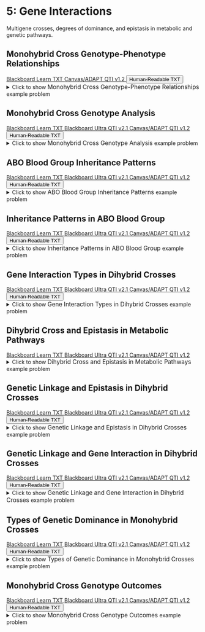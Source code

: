 # 5: Gene Interactions

Multigene crosses, degrees of dominance, and epistasis in metabolic and genetic pathways.

## Monohybrid Cross Genotype-Phenotype Relationships

<div id="MATCH-monohybrid_cross_genotype-button-container" class="button-container">
<a class="md-button custom-button bb_text" href="bbq-MATCH-monohybrid_cross_genotype-questions.txt" download title="Download bbq-MATCH-monohybrid_cross_genotype-questions.txt" aria-label="Click to download the Blackboard Learn TXT file (bbq-MATCH-monohybrid_cross_genotype-questions.txt)">
    <i class="fa fa-download"></i>Blackboard Learn TXT
</a>
<a class="md-button custom-button canvas_qti" href="downloads/canvas_qti_v1_2-MATCH-monohybrid_cross_genotype.zip" download title="Download canvas_qti_v1_2-MATCH-monohybrid_cross_genotype.zip" aria-label="Click to download the Canvas/ADAPT QTI v1.2 file (canvas_qti_v1_2-MATCH-monohybrid_cross_genotype.zip)">
    <i class="fa fa-download"></i>Canvas/ADAPT QTI v1.2
</a>
<button class="md-button custom-button human_read" onclick="window.open('downloads/human_readable-MATCH-monohybrid_cross_genotype.html', '_blank')" title="View human_readable-MATCH-monohybrid_cross_genotype.html" aria-label="Click to view the Human-Readable TXT file (human_readable-MATCH-monohybrid_cross_genotype.html)">
    <i class="fa fa-eye"></i> Human-Readable TXT
</button>
</div><details>
  <summary>Click 
    <span style='font-weight: normal;'>
       to show
    </span>
    <span style='font-size: 1.1em; color: var(--md-primary-fg-color--dark)'>
      Monohybrid Cross Genotype-Phenotype Relationships
    </span>
    <span style='font-weight: normal;'>
      example problem
    </span>
  </summary>
  {% include "genetics/topic05/downloads/selftest-MATCH-monohybrid_cross_genotype.html" %}

</details>


## Monohybrid Cross Genotype Analysis

<div id="MC-monohybrid_cross_genotype-button-container" class="button-container">
<a class="md-button custom-button bb_text" href="bbq-MC-monohybrid_cross_genotype-questions.txt" download title="Download bbq-MC-monohybrid_cross_genotype-questions.txt" aria-label="Click to download the Blackboard Learn TXT file (bbq-MC-monohybrid_cross_genotype-questions.txt)">
    <i class="fa fa-download"></i>Blackboard Learn TXT
</a>
<a class="md-button custom-button bb_qti" href="downloads/blackboard_qti_v2_1-MC-monohybrid_cross_genotype.zip" download title="Download blackboard_qti_v2_1-MC-monohybrid_cross_genotype.zip" aria-label="Click to download the Blackboard Ultra QTI v2.1 file (blackboard_qti_v2_1-MC-monohybrid_cross_genotype.zip)">
    <i class="fa fa-download"></i>Blackboard Ultra QTI v2.1
</a>
<a class="md-button custom-button canvas_qti" href="downloads/canvas_qti_v1_2-MC-monohybrid_cross_genotype.zip" download title="Download canvas_qti_v1_2-MC-monohybrid_cross_genotype.zip" aria-label="Click to download the Canvas/ADAPT QTI v1.2 file (canvas_qti_v1_2-MC-monohybrid_cross_genotype.zip)">
    <i class="fa fa-download"></i>Canvas/ADAPT QTI v1.2
</a>
<button class="md-button custom-button human_read" onclick="window.open('downloads/human_readable-MC-monohybrid_cross_genotype.html', '_blank')" title="View human_readable-MC-monohybrid_cross_genotype.html" aria-label="Click to view the Human-Readable TXT file (human_readable-MC-monohybrid_cross_genotype.html)">
    <i class="fa fa-eye"></i> Human-Readable TXT
</button>
</div><details>
  <summary>Click 
    <span style='font-weight: normal;'>
       to show
    </span>
    <span style='font-size: 1.1em; color: var(--md-primary-fg-color--dark)'>
      Monohybrid Cross Genotype Analysis
    </span>
    <span style='font-weight: normal;'>
      example problem
    </span>
  </summary>
  {% include "genetics/topic05/downloads/selftest-MC-monohybrid_cross_genotype.html" %}

</details>


## ABO Blood Group Inheritance Patterns

<div id="blood_type_mother-button-container" class="button-container">
<a class="md-button custom-button bb_text" href="bbq-blood_type_mother-questions.txt" download title="Download bbq-blood_type_mother-questions.txt" aria-label="Click to download the Blackboard Learn TXT file (bbq-blood_type_mother-questions.txt)">
    <i class="fa fa-download"></i>Blackboard Learn TXT
</a>
<a class="md-button custom-button bb_qti" href="downloads/blackboard_qti_v2_1-blood_type_mother.zip" download title="Download blackboard_qti_v2_1-blood_type_mother.zip" aria-label="Click to download the Blackboard Ultra QTI v2.1 file (blackboard_qti_v2_1-blood_type_mother.zip)">
    <i class="fa fa-download"></i>Blackboard Ultra QTI v2.1
</a>
<a class="md-button custom-button canvas_qti" href="downloads/canvas_qti_v1_2-blood_type_mother.zip" download title="Download canvas_qti_v1_2-blood_type_mother.zip" aria-label="Click to download the Canvas/ADAPT QTI v1.2 file (canvas_qti_v1_2-blood_type_mother.zip)">
    <i class="fa fa-download"></i>Canvas/ADAPT QTI v1.2
</a>
<button class="md-button custom-button human_read" onclick="window.open('downloads/human_readable-blood_type_mother.html', '_blank')" title="View human_readable-blood_type_mother.html" aria-label="Click to view the Human-Readable TXT file (human_readable-blood_type_mother.html)">
    <i class="fa fa-eye"></i> Human-Readable TXT
</button>
</div><details>
  <summary>Click 
    <span style='font-weight: normal;'>
       to show
    </span>
    <span style='font-size: 1.1em; color: var(--md-primary-fg-color--dark)'>
      ABO Blood Group Inheritance Patterns
    </span>
    <span style='font-weight: normal;'>
      example problem
    </span>
  </summary>
  {% include "genetics/topic05/downloads/selftest-blood_type_mother.html" %}

</details>


## Inheritance Patterns in ABO Blood Group

<div id="blood_type_offspring-button-container" class="button-container">
<a class="md-button custom-button bb_text" href="bbq-blood_type_offspring-questions.txt" download title="Download bbq-blood_type_offspring-questions.txt" aria-label="Click to download the Blackboard Learn TXT file (bbq-blood_type_offspring-questions.txt)">
    <i class="fa fa-download"></i>Blackboard Learn TXT
</a>
<a class="md-button custom-button bb_qti" href="downloads/blackboard_qti_v2_1-blood_type_offspring.zip" download title="Download blackboard_qti_v2_1-blood_type_offspring.zip" aria-label="Click to download the Blackboard Ultra QTI v2.1 file (blackboard_qti_v2_1-blood_type_offspring.zip)">
    <i class="fa fa-download"></i>Blackboard Ultra QTI v2.1
</a>
<a class="md-button custom-button canvas_qti" href="downloads/canvas_qti_v1_2-blood_type_offspring.zip" download title="Download canvas_qti_v1_2-blood_type_offspring.zip" aria-label="Click to download the Canvas/ADAPT QTI v1.2 file (canvas_qti_v1_2-blood_type_offspring.zip)">
    <i class="fa fa-download"></i>Canvas/ADAPT QTI v1.2
</a>
<button class="md-button custom-button human_read" onclick="window.open('downloads/human_readable-blood_type_offspring.html', '_blank')" title="View human_readable-blood_type_offspring.html" aria-label="Click to view the Human-Readable TXT file (human_readable-blood_type_offspring.html)">
    <i class="fa fa-eye"></i> Human-Readable TXT
</button>
</div><details>
  <summary>Click 
    <span style='font-weight: normal;'>
       to show
    </span>
    <span style='font-size: 1.1em; color: var(--md-primary-fg-color--dark)'>
      Inheritance Patterns in ABO Blood Group
    </span>
    <span style='font-weight: normal;'>
      example problem
    </span>
  </summary>
  {% include "genetics/topic05/downloads/selftest-blood_type_offspring.html" %}

</details>


## Gene Interaction Types in Dihybrid Crosses

<div id="dihybrid_cross_epistatic_gene_interactions-4_choices-button-container" class="button-container">
<a class="md-button custom-button bb_text" href="bbq-dihybrid_cross_epistatic_gene_interactions-4_choices-questions.txt" download title="Download bbq-dihybrid_cross_epistatic_gene_interactions-4_choices-questions.txt" aria-label="Click to download the Blackboard Learn TXT file (bbq-dihybrid_cross_epistatic_gene_interactions-4_choices-questions.txt)">
    <i class="fa fa-download"></i>Blackboard Learn TXT
</a>
<a class="md-button custom-button bb_qti" href="downloads/blackboard_qti_v2_1-dihybrid_cross_epistatic_gene_interactions-4_choices.zip" download title="Download blackboard_qti_v2_1-dihybrid_cross_epistatic_gene_interactions-4_choices.zip" aria-label="Click to download the Blackboard Ultra QTI v2.1 file (blackboard_qti_v2_1-dihybrid_cross_epistatic_gene_interactions-4_choices.zip)">
    <i class="fa fa-download"></i>Blackboard Ultra QTI v2.1
</a>
<a class="md-button custom-button canvas_qti" href="downloads/canvas_qti_v1_2-dihybrid_cross_epistatic_gene_interactions-4_choices.zip" download title="Download canvas_qti_v1_2-dihybrid_cross_epistatic_gene_interactions-4_choices.zip" aria-label="Click to download the Canvas/ADAPT QTI v1.2 file (canvas_qti_v1_2-dihybrid_cross_epistatic_gene_interactions-4_choices.zip)">
    <i class="fa fa-download"></i>Canvas/ADAPT QTI v1.2
</a>
<button class="md-button custom-button human_read" onclick="window.open('downloads/human_readable-dihybrid_cross_epistatic_gene_interactions-4_choices.html', '_blank')" title="View human_readable-dihybrid_cross_epistatic_gene_interactions-4_choices.html" aria-label="Click to view the Human-Readable TXT file (human_readable-dihybrid_cross_epistatic_gene_interactions-4_choices.html)">
    <i class="fa fa-eye"></i> Human-Readable TXT
</button>
</div><details>
  <summary>Click 
    <span style='font-weight: normal;'>
       to show
    </span>
    <span style='font-size: 1.1em; color: var(--md-primary-fg-color--dark)'>
      Gene Interaction Types in Dihybrid Crosses
    </span>
    <span style='font-weight: normal;'>
      example problem
    </span>
  </summary>
  {% include "genetics/topic05/downloads/selftest-dihybrid_cross_epistatic_gene_interactions-4_choices.html" %}

</details>


## Dihybrid Cross and Epistasis in Metabolic Pathways

<div id="dihybrid_cross_epistatic_gene_metabolics-4_choices-button-container" class="button-container">
<a class="md-button custom-button bb_text" href="bbq-dihybrid_cross_epistatic_gene_metabolics-4_choices-questions.txt" download title="Download bbq-dihybrid_cross_epistatic_gene_metabolics-4_choices-questions.txt" aria-label="Click to download the Blackboard Learn TXT file (bbq-dihybrid_cross_epistatic_gene_metabolics-4_choices-questions.txt)">
    <i class="fa fa-download"></i>Blackboard Learn TXT
</a>
<a class="md-button custom-button bb_qti" href="downloads/blackboard_qti_v2_1-dihybrid_cross_epistatic_gene_metabolics-4_choices.zip" download title="Download blackboard_qti_v2_1-dihybrid_cross_epistatic_gene_metabolics-4_choices.zip" aria-label="Click to download the Blackboard Ultra QTI v2.1 file (blackboard_qti_v2_1-dihybrid_cross_epistatic_gene_metabolics-4_choices.zip)">
    <i class="fa fa-download"></i>Blackboard Ultra QTI v2.1
</a>
<a class="md-button custom-button canvas_qti" href="downloads/canvas_qti_v1_2-dihybrid_cross_epistatic_gene_metabolics-4_choices.zip" download title="Download canvas_qti_v1_2-dihybrid_cross_epistatic_gene_metabolics-4_choices.zip" aria-label="Click to download the Canvas/ADAPT QTI v1.2 file (canvas_qti_v1_2-dihybrid_cross_epistatic_gene_metabolics-4_choices.zip)">
    <i class="fa fa-download"></i>Canvas/ADAPT QTI v1.2
</a>
</div><details>
  <summary>Click 
    <span style='font-weight: normal;'>
       to show
    </span>
    <span style='font-size: 1.1em; color: var(--md-primary-fg-color--dark)'>
      Dihybrid Cross and Epistasis in Metabolic Pathways
    </span>
    <span style='font-weight: normal;'>
      example problem
    </span>
  </summary>
  {% include "genetics/topic05/downloads/selftest-dihybrid_cross_epistatic_gene_metabolics-4_choices.html" %}

</details>


## Genetic Linkage and Epistasis in Dihybrid Crosses

<div id="epistasis_test_cross-forward_direction-4_choices-button-container" class="button-container">
<a class="md-button custom-button bb_text" href="bbq-epistasis_test_cross-forward_direction-4_choices-questions.txt" download title="Download bbq-epistasis_test_cross-forward_direction-4_choices-questions.txt" aria-label="Click to download the Blackboard Learn TXT file (bbq-epistasis_test_cross-forward_direction-4_choices-questions.txt)">
    <i class="fa fa-download"></i>Blackboard Learn TXT
</a>
<a class="md-button custom-button bb_qti" href="downloads/blackboard_qti_v2_1-epistasis_test_cross-forward_direction-4_choices.zip" download title="Download blackboard_qti_v2_1-epistasis_test_cross-forward_direction-4_choices.zip" aria-label="Click to download the Blackboard Ultra QTI v2.1 file (blackboard_qti_v2_1-epistasis_test_cross-forward_direction-4_choices.zip)">
    <i class="fa fa-download"></i>Blackboard Ultra QTI v2.1
</a>
<a class="md-button custom-button canvas_qti" href="downloads/canvas_qti_v1_2-epistasis_test_cross-forward_direction-4_choices.zip" download title="Download canvas_qti_v1_2-epistasis_test_cross-forward_direction-4_choices.zip" aria-label="Click to download the Canvas/ADAPT QTI v1.2 file (canvas_qti_v1_2-epistasis_test_cross-forward_direction-4_choices.zip)">
    <i class="fa fa-download"></i>Canvas/ADAPT QTI v1.2
</a>
<button class="md-button custom-button human_read" onclick="window.open('downloads/human_readable-epistasis_test_cross-forward_direction-4_choices.html', '_blank')" title="View human_readable-epistasis_test_cross-forward_direction-4_choices.html" aria-label="Click to view the Human-Readable TXT file (human_readable-epistasis_test_cross-forward_direction-4_choices.html)">
    <i class="fa fa-eye"></i> Human-Readable TXT
</button>
</div><details>
  <summary>Click 
    <span style='font-weight: normal;'>
       to show
    </span>
    <span style='font-size: 1.1em; color: var(--md-primary-fg-color--dark)'>
      Genetic Linkage and Epistasis in Dihybrid Crosses
    </span>
    <span style='font-weight: normal;'>
      example problem
    </span>
  </summary>
  {% include "genetics/topic05/downloads/selftest-epistasis_test_cross-forward_direction-4_choices.html" %}

</details>


## Genetic Linkage and Gene Interaction in Dihybrid Crosses

<div id="epistasis_test_cross-inverse_direction-4_choices-button-container" class="button-container">
<a class="md-button custom-button bb_text" href="bbq-epistasis_test_cross-inverse_direction-4_choices-questions.txt" download title="Download bbq-epistasis_test_cross-inverse_direction-4_choices-questions.txt" aria-label="Click to download the Blackboard Learn TXT file (bbq-epistasis_test_cross-inverse_direction-4_choices-questions.txt)">
    <i class="fa fa-download"></i>Blackboard Learn TXT
</a>
<a class="md-button custom-button bb_qti" href="downloads/blackboard_qti_v2_1-epistasis_test_cross-inverse_direction-4_choices.zip" download title="Download blackboard_qti_v2_1-epistasis_test_cross-inverse_direction-4_choices.zip" aria-label="Click to download the Blackboard Ultra QTI v2.1 file (blackboard_qti_v2_1-epistasis_test_cross-inverse_direction-4_choices.zip)">
    <i class="fa fa-download"></i>Blackboard Ultra QTI v2.1
</a>
<a class="md-button custom-button canvas_qti" href="downloads/canvas_qti_v1_2-epistasis_test_cross-inverse_direction-4_choices.zip" download title="Download canvas_qti_v1_2-epistasis_test_cross-inverse_direction-4_choices.zip" aria-label="Click to download the Canvas/ADAPT QTI v1.2 file (canvas_qti_v1_2-epistasis_test_cross-inverse_direction-4_choices.zip)">
    <i class="fa fa-download"></i>Canvas/ADAPT QTI v1.2
</a>
<button class="md-button custom-button human_read" onclick="window.open('downloads/human_readable-epistasis_test_cross-inverse_direction-4_choices.html', '_blank')" title="View human_readable-epistasis_test_cross-inverse_direction-4_choices.html" aria-label="Click to view the Human-Readable TXT file (human_readable-epistasis_test_cross-inverse_direction-4_choices.html)">
    <i class="fa fa-eye"></i> Human-Readable TXT
</button>
</div><details>
  <summary>Click 
    <span style='font-weight: normal;'>
       to show
    </span>
    <span style='font-size: 1.1em; color: var(--md-primary-fg-color--dark)'>
      Genetic Linkage and Gene Interaction in Dihybrid Crosses
    </span>
    <span style='font-weight: normal;'>
      example problem
    </span>
  </summary>
  {% include "genetics/topic05/downloads/selftest-epistasis_test_cross-inverse_direction-4_choices.html" %}

</details>


## Types of Genetic Dominance in Monohybrid Crosses

<div id="monohybrid_degrees_of_dominance-button-container" class="button-container">
<a class="md-button custom-button bb_text" href="bbq-monohybrid_degrees_of_dominance-questions.txt" download title="Download bbq-monohybrid_degrees_of_dominance-questions.txt" aria-label="Click to download the Blackboard Learn TXT file (bbq-monohybrid_degrees_of_dominance-questions.txt)">
    <i class="fa fa-download"></i>Blackboard Learn TXT
</a>
<a class="md-button custom-button bb_qti" href="downloads/blackboard_qti_v2_1-monohybrid_degrees_of_dominance.zip" download title="Download blackboard_qti_v2_1-monohybrid_degrees_of_dominance.zip" aria-label="Click to download the Blackboard Ultra QTI v2.1 file (blackboard_qti_v2_1-monohybrid_degrees_of_dominance.zip)">
    <i class="fa fa-download"></i>Blackboard Ultra QTI v2.1
</a>
<a class="md-button custom-button canvas_qti" href="downloads/canvas_qti_v1_2-monohybrid_degrees_of_dominance.zip" download title="Download canvas_qti_v1_2-monohybrid_degrees_of_dominance.zip" aria-label="Click to download the Canvas/ADAPT QTI v1.2 file (canvas_qti_v1_2-monohybrid_degrees_of_dominance.zip)">
    <i class="fa fa-download"></i>Canvas/ADAPT QTI v1.2
</a>
<button class="md-button custom-button human_read" onclick="window.open('downloads/human_readable-monohybrid_degrees_of_dominance.html', '_blank')" title="View human_readable-monohybrid_degrees_of_dominance.html" aria-label="Click to view the Human-Readable TXT file (human_readable-monohybrid_degrees_of_dominance.html)">
    <i class="fa fa-eye"></i> Human-Readable TXT
</button>
</div><details>
  <summary>Click 
    <span style='font-weight: normal;'>
       to show
    </span>
    <span style='font-size: 1.1em; color: var(--md-primary-fg-color--dark)'>
      Types of Genetic Dominance in Monohybrid Crosses
    </span>
    <span style='font-weight: normal;'>
      example problem
    </span>
  </summary>
  {% include "genetics/topic05/downloads/selftest-monohybrid_degrees_of_dominance.html" %}

</details>


## Monohybrid Cross Genotype Outcomes

<div id="monohybrid_genotype_statements-button-container" class="button-container">
<a class="md-button custom-button bb_text" href="bbq-monohybrid_genotype_statements-questions.txt" download title="Download bbq-monohybrid_genotype_statements-questions.txt" aria-label="Click to download the Blackboard Learn TXT file (bbq-monohybrid_genotype_statements-questions.txt)">
    <i class="fa fa-download"></i>Blackboard Learn TXT
</a>
<a class="md-button custom-button bb_qti" href="downloads/blackboard_qti_v2_1-monohybrid_genotype_statements.zip" download title="Download blackboard_qti_v2_1-monohybrid_genotype_statements.zip" aria-label="Click to download the Blackboard Ultra QTI v2.1 file (blackboard_qti_v2_1-monohybrid_genotype_statements.zip)">
    <i class="fa fa-download"></i>Blackboard Ultra QTI v2.1
</a>
<a class="md-button custom-button canvas_qti" href="downloads/canvas_qti_v1_2-monohybrid_genotype_statements.zip" download title="Download canvas_qti_v1_2-monohybrid_genotype_statements.zip" aria-label="Click to download the Canvas/ADAPT QTI v1.2 file (canvas_qti_v1_2-monohybrid_genotype_statements.zip)">
    <i class="fa fa-download"></i>Canvas/ADAPT QTI v1.2
</a>
<button class="md-button custom-button human_read" onclick="window.open('downloads/human_readable-monohybrid_genotype_statements.html', '_blank')" title="View human_readable-monohybrid_genotype_statements.html" aria-label="Click to view the Human-Readable TXT file (human_readable-monohybrid_genotype_statements.html)">
    <i class="fa fa-eye"></i> Human-Readable TXT
</button>
</div><details>
  <summary>Click 
    <span style='font-weight: normal;'>
       to show
    </span>
    <span style='font-size: 1.1em; color: var(--md-primary-fg-color--dark)'>
      Monohybrid Cross Genotype Outcomes
    </span>
    <span style='font-weight: normal;'>
      example problem
    </span>
  </summary>
  {% include "genetics/topic05/downloads/selftest-monohybrid_genotype_statements.html" %}

</details>


